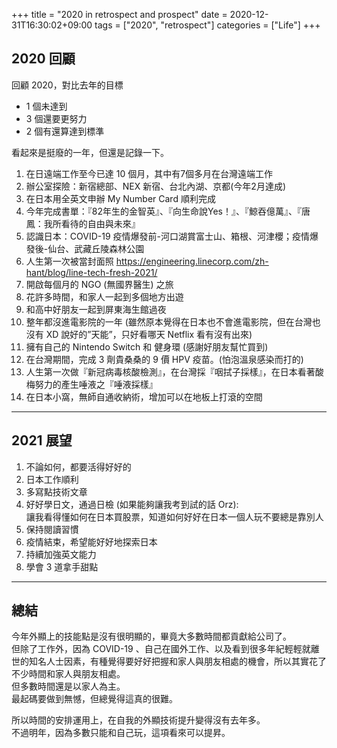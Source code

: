 +++
title = "2020 in retrospect and prospect"
date = 2020-12-31T16:30:02+09:00
tags = ["2020", "retrospect"]
categories = ["Life"]
+++

## 2020 回顧

回顧 2020，對比去年的目標

- 1 個未達到
- 3 個還要更努力
- 2 個有還算達到標準

看起來是挺廢的一年，但還是記錄一下。

1. 在日遠端工作至今已達 10 個月，其中有7個多月在台灣遠端工作
2. 辦公室探險：新宿總部、NEX 新宿、台北內湖、京都(今年2月達成)
3. 在日本用全英文申辦 My Number Card 順利完成
4. 今年完成書單：『82年生的金智英』、『向生命說Yes！』、『鯨吞億萬』、『唐鳳：我所看待的自由與未來』
5. 認識日本：COVID-19 疫情爆發前-河口湖賞富士山、箱根、河津櫻；疫情爆發後-仙台、武藏丘陵森林公園
6. 人生第一次被當封面照 https://engineering.linecorp.com/zh-hant/blog/line-tech-fresh-2021/ 
7. 開啟每個月的 NGO (無國界醫生) 之旅
8. 花許多時間，和家人一起到多個地方出遊
9. 和高中好朋友一起到屏東海生館過夜
10. 整年都沒進電影院的一年 (雖然原本覺得在日本也不會進電影院，但在台灣也沒有 XD 說好的”天能”，只好看哪天 Netflix 看有沒有出來)
11. 擁有自己的 Nintendo Switch  和 健身環 (感謝好朋友幫忙買到)
12. 在台灣期間，完成 3 劑貴桑桑的 9 價 HPV 疫苗。(怕泡溫泉感染而打的)
13. 人生第一次做『新冠病毒核酸檢測』，在台灣採『咽拭子採樣』，在日本看著酸梅努力的產生唾液之『唾液採樣』
14. 在日本小窩，無師自通收納術，增加可以在地板上打滾的空間

---

## 2021 展望

1. 不論如何，都要活得好好的
2. 日本工作順利
3. 多寫點技術文章
4. 好好學日文，通過日檢 (如果能夠讓我考到試的話 Orz):  
   讓我看得懂如何在日本買股票，知道如何好好在日本一個人玩不要總是靠別人
5. 保持閱讀習慣
6. 疫情結束，希望能好好地探索日本
7. 持續加強英文能力
8. 學會 3 道拿手甜點

---

## 總結

今年外顯上的技能點是沒有很明顯的，畢竟大多數時間都貢獻給公司了。  
但除了工作外，因為 COVID-19 、自己在國外工作、以及看到很多年紀輕輕就離世的知名人士因素，有種覺得要好好把握和家人與朋友相處的機會，所以其實花了不少時間和家人與朋友相處。  
但多數時間還是以家人為主。  
最起碼要做到無憾，但總覺得這真的很難。  
  
所以時間的安排運用上，在自我的外顯技術提升變得沒有去年多。  
不過明年，因為多數只能和自己玩，這項看來可以提昇。  

